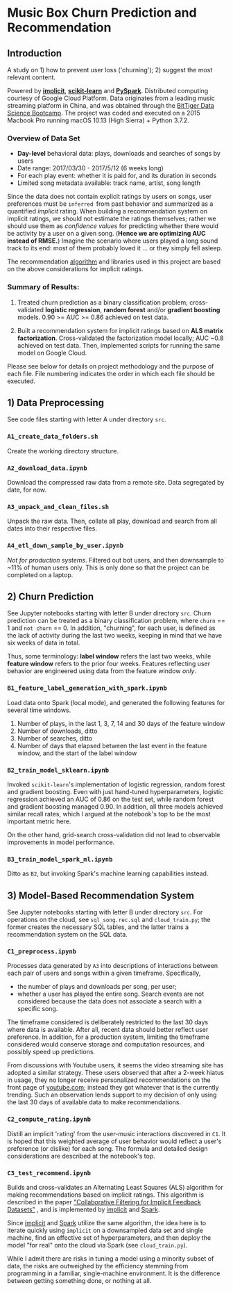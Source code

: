 # Music Box Churn Prediction and Recommendation
## Introduction

A study on 1) how to prevent user loss ('churning'); 2) suggest the most relevant content.

Powered by **[implicit](https://github.com/benfred/implicit)**, **[scikit-learn](http://scikit-learn.org/)** and **[PySpark](https://spark.apache.org/docs/2.4.0/api/python/)**. Distributed computing courtesy of Google Cloud Platform. Data originates
from a leading music streaming platform in China, and was obtained through the [BitTiger Data Science Bootcamp](https://www.bittiger.io/). The project was coded and executed on a 2015 Macbook Pro running macOS 10.13 (High Sierra) + Python 3.7.2.

### Overview of Data Set
- **Day-level** behavioral data: plays, downloads and searches of songs by users
- Date range: 2017/03/30 - 2017/5/12 (6 weeks long)
- For each play event: whether it is paid for, and its duration in seconds
- Limited song metadata available: track name, artist, song length

Since the data does not contain explicit ratings by users on songs, user preferences
must be `inferred `from past behavior and summarized as a quantified *implicit* rating.
When building a recommendation system on implicit ratings, we should not estimate the ratings
themselves; rather we should use them as *confidence values* for predicting whether there would be
activity by a user on a given song. (**Hence we are optimizing AUC
instead of RMSE.**) Imagine the scenario where users played a long sound track to its end:
most of them probably loved it ... or they simply fell asleep.

The recommendation [algorithm](https://ieeexplore.ieee.org/document/4781121) and libraries
used in this project are based on the above considerations for implicit ratings.

### Summary of Results:
1. Treated churn prediction as a binary classification problem; cross-validated **logistic regression**,
**random forest** and/or **gradient boosting** models. 0.90 >= AUC >= 0.86 achieved on test data.

2. Built a recommendation system for implicit ratings based on **ALS matrix factorization**.
Cross-validated the factorization model locally; AUC ~0.8 achieved on test data.
Then, implemented scripts for running the same model on Google Cloud.

Please see below for details on project methodology and the purpose of each file. File numbering indicates the order in which each file should be executed.

## 1) Data Preprocessing
See code files starting with letter A under directory `src`.
### `A1_create_data_folders.sh`
Create the working directory structure.

### `A2_download_data.ipynb`
Download the compressed raw data from a remote site. Data segregated by date, for now.

### `A3_unpack_and_clean_files.sh`
Unpack the raw data. Then, collate all play, download and search from all dates into
their respective files.

### `A4_etl_down_sample_by_user.ipynb`
*Not for production systems*. Filtered out bot users, and then downsample to ~11% of human users only.
This is only done so that the project can be completed on a laptop.

## 2) Churn Prediction
See Jupyter notebooks starting with letter B under directory `src`. Churn prediction
can be treated as a binary classification problem, where `churn` == 1 and `not churn` == 0.
In addition, "churning", for each user, is defined as the lack of activity during the last
two weeks, keeping in mind that we have six weeks of data in total.

Thus, some terminology: **label window** refers the last two weeks, while **feature window**
refers to the prior four weeks. Features reflecting user behavior are engineered using data
from the feature window *only*.

### `B1_feature_label_generation_with_spark.ipynb`
Load data onto Spark (local mode), and generated the following features for several time
windows.
1. Number of plays, in the last 1, 3, 7, 14 and 30 days of the feature window
2. Number of downloads, ditto
3. Number of searches, ditto
4. Number of days that elapsed between the last event in the feature window, and the start of the label window

### `B2_train_model_sklearn.ipynb`
Invoked `scikit-learn`'s implementation of logistic regression, random forest and gradient
boosting. Even with just hand-tuned hyperparameters, logistic regression achieved an AUC of
0.86 on the test set, while random forest and gradient boosting managed 0.90. In addition,
all three models achieved similar recall rates, which I argued at the notebook's top to be the most
important metric here.

On the other hand, grid-search cross-validation did not lead to observable improvements in model performance.

### `B3_train_model_spark_ml.ipynb`
Ditto as `B2`, but invoking Spark's machine learning capabilities instead.

## 3) Model-Based Recommendation System
See Jupyter notebooks starting with letter B under directory `src`. For operations on
the cloud, see `sql_song.rec.sql` and `cloud_train.py`; the former creates the necessary
SQL tables, and the latter trains a recommendation system on the SQL data.

### `C1_preprocess.ipynb`
Processes data generated by `A3` into descriptions of interactions between each pair of
users and songs within a given timeframe. Specifically,
- the number of plays and downloads per song, per user;
- whether a user has played the entire song.
Search events are not considered because the data does not associate a search with a specific song.

The timeframe considered is deliberately restricted to the last 30 days where data is available.
After all, recent data should better reflect user preference. In addition, for a production system,
limiting the timeframe considered would conserve storage and computation resources, and possibly
speed up predictions.

From discussions with Youtube users, it seems the video streaming site has adopted a
similar strategy. These users observed that after a 2-week hiatus in usage, they no longer
receive personalized recommendations on the front page of [youtube.com](https://www.youtube.com/); instead
they got whatever that is the currently trending. Such an observation lends support to my
decision of only using the last 30 days of available data to make recommendations.

### `C2_compute_rating.ipynb`
Distill an implicit 'rating' from the user-music interactions discovered in `C1`. It is
hoped that this weighted average of user behavior would reflect a user's preference (or dislike)
for each song. The formula and detailed design considerations are described at the notebook's top.

### `C3_test_recommend.ipynb`
Builds and cross-validates an Alternating Least Squares (ALS) algorithm for making recommendations
based on implicit ratings. This algorithm is described in the paper ["Collaborative Filtering for Implicit Feedback Datasets"](https://ieeexplore.ieee.org/document/4781121)
, and is implemented by [implicit](https://github.com/benfred/implicit) and [Spark](https://spark.apache.org/docs/2.4.0/ml-collaborative-filtering.html).

Since [implicit](https://github.com/benfred/implicit) and [Spark](https://spark.apache.org/docs/2.4.0/ml-collaborative-filtering.html)
utilize the same algorithm, the idea here is to iterate quickly using `implicit` on a downsampled
data set and single machine, find an effective set of hyperparameters, and then deploy
the model "for real" onto the cloud via Spark (see `cloud_train.py`).

While I admit there are risks in tuning a model using a minority subset of data, the risks
are outweighed by the efficiency stemming from programming in a familiar, single-machine environment.
It is the difference between getting something done, or nothing at all.
